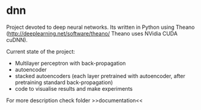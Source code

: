 # dnn
Project devoted to deep neural networks.
Its written in Python using Theano (http://deeplearning.net/software/theano/ Theano uses NVidia CUDA cuDNN).

Current state of the project:
- Multilayer perceptron with back-propagation
- autoencoder 
- stacked autoencoders (each layer pretrained with autoencoder, after pretraining standard back-propagation)
- code to visualise results and make experiments

For more description check folder >>documentation<<
